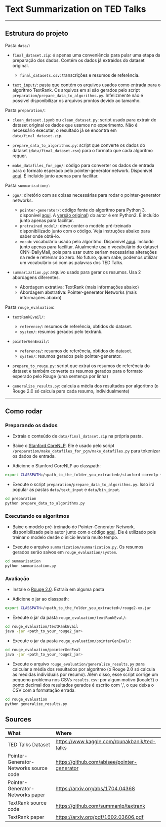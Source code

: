 
# Text Summarization on TED Talks

---

## Estrutura do projeto

Pasta `data/`:

* `final_dataset.zip`: é apenas uma conveniência para pular uma etapa da preparação dos dados. Contém os dados já extraídos do dataset original.
    * `final_datasets.csv`: transcrições e resumos de referência.

* `text_input/`: pasta que contém os arquivos usados como entrada para o algoritmo TextRank. Os arquivos em si são gerados pelo script `preparation/prepare_data_to_algorithms.py`. Infelizmente não é possível disponibilizar os arquivos prontos devido ao tamanho.

Pasta `preparation/`:

* `clean_dataset.ipynb` ou `clean_dataset.py`: script usado para extrair do dataset original os dados que usamos no experimento. Não é necessário executar, o resultado já se encontra em `data/final_dataset.zip`.

* `prepare_data_to_algorithms.py`: script que converte os dados do dataset (`data/final_dataset.csv`) para o formato que cada algoritmo requer.

* `make_datafiles_for_pgn/`: código para converter os dados de entrada para o formato esperado pelo pointer-generator network. Disponível [aqui](https://github.com/dondon2475848/make_datafiles_for_pgn). É incluído junto apenas para facilitar.

Pasta `summarization/`:

* `pgn/`: diretório com as coisas necessárias para rodar o pointer-generator networks.
    * `pointer-generator/`: código fonte do algoritmo para Python 3, disponível [aqui](https://github.com/becxer/pointer-generator/). A [versão original](https://github.com/abisee/pointer-generator)) do autor é em Python2. É incluído junto apenas para facilitar.
    * `pretrained_model/`: deve conter o modelo pré-treinado disponibilizado junto com o código. Veja instruções abaixo para saber onde obtê-lo.
    * `vocab`: vocabulário usado pelo algoritmo. Disponível [aqui](https://github.com/JafferWilson/Process-Data-of-CNN-DailyMail). Incluído junto apenas para facilitar. Atualmente usa o vocabulário do dataset CNN-DailyMail, pois para usar outro seriam necessárias alterações na rede e retreinar do zero. No futuro, quem sabe, podemos utilizar um vocabulário só com as palavras dos TED Talks.

* `summarization.py`: arquivo usado para gerar os resumos. Usa 2 abordagens diferentes.
    * Abordagem extrativa: TextRank (mais informações abaixo)
    * Abordagem abstrativa: Pointer-generator Networks (mais informações abaixo)

Pasta `rouge_evaluation`:

* `textRankEvail/`:
    * `reference/`: resumos de referência, obtidos do dataset.
    * `system/`: resumos gerados pelo textrank.
* `pointerGenEvail/`:
    * `reference/`: resumos de referência, obtidos do dataset.
    * `system/`: resumos gerados pelo pointer-generator.

* `prepare_to_rouge.py`: script que extrai os resumos de referência do dataset e também converte os resumos gerados para o formato esperado pelo Rouge (uma sentença por linha)
* `generalize_results.py`: calcula a média dos resultados por algoritmo (o Rouge 2.0 só calcula para cada resumo, individualmente)

---

## Como rodar

### Preparando os dados

* Extraia o conteúdo de `data/final_dataset.zip` na própria pasta.

* Baixe o [Stanford CoreNLP](https://stanfordnlp.github.io/CoreNLP/). Ele é usado pelo script `/preparation/make_datafiles_for_pgn/make_datafiles.py` para tokenizar os dados de entrada.

* Adicione o Stanford CoreNLP ao classpath:

```sh
export CLASSPATH=/<path_to_the_folder_you_extracted>/stanford-corenlp-<version>.jar
```

* Execute o script `preparation/prepare_data_to_algorithms.py`. Isso irá popular as pastas `data/text_input` e `data/bin_input`.

```sh
cd preparation
python prepare_data_to_algorithms.py
```

### Executando os algoritmos

* Baixe o modelo pré-treinado do Pointer-Generator Network, disponibilizado pelo autor junto com o código [aqui](https://github.com/abisee/pointer-generator). Ele é utilizado pois treinar o modelo desde o início levaria muito tempo.

* Execute o arquivo `summarization/summarization.py`. Os resumos gerados serão salvos em `rouge_evaluation/system`.

```sh
cd summarization
python summarization.py
```

### Avaliação

* Instale o [Rouge 2.0](https://github.com/kavgan/ROUGE-2.0/blob/master/docs/usage-documentation.md). Extraia em alguma pasta

* Adicione o jar ao classpath:

```sh
export CLASSPATH=/<path_to_the_folder_you_extracted>/rouge2-xx.jar
```

* Execute o jar da pasta `rouge_evaluation/textRankEval/`:

```sh
cd rouge_evaluation/textRankEvail
java -jar <path_to_your_rouge2_jar>
```

* Execute o jar da pasta `rouge_evaluation/pointerGenEval/`:

```sh
cd rouge_evaluation/pointerGenEval
java -jar <path_to_your_rouge2_jar>
```

* Execute o arquivo `rouge_evaluation/generalize_results.py` para calcular a média dos resultados por algoritmo (o Rouge 2.0 só calcula as medidas individuais por resumo). Além disso, esse script corrige um pequeno problema nos CSVs `results.csv`: por algum motivo (locale?) o ponto decimal dos resultados gerados é escrito com ',', o que deixa o CSV com a formatação errada.

```sh
cd rouge_evaluation
python generalize_results.py
```

## Sources

| What | Where |
| :--- | :--- |
| TED Talks Dataset | https://www.kaggle.com/rounakbanik/ted-talks |
| Pointer-Generator-Networks source code | https://github.com/abisee/pointer-generator |
| Pointer-Generator-Networks paper | https://arxiv.org/abs/1704.04368 |
| TextRank source code | https://github.com/summanlp/textrank |
| TextRank paper |https://arxiv.org/pdf/1602.03606.pdf |